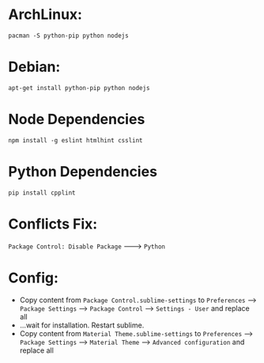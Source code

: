 # ArchLinux:
`pacman -S python-pip python nodejs`

# Debian:
`apt-get install python-pip python nodejs`

# Node Dependencies
`npm install -g eslint htmlhint csslint`

# Python Dependencies
`pip install cpplint`

# Conflicts Fix:
`Package Control: Disable Package` ---> `Python`

# Config:
- Copy content from `Package Control.sublime-settings` to `Preferences` --> `Package Settings` --> `Package Control` --> `Settings - User` and replace all
- ...wait for installation. Restart sublime.
- Copy content from `Material Theme.sublime-settings` to `Preferences` --> `Package Settings` --> `Material Theme` --> `Advanced configuration` and replace all
